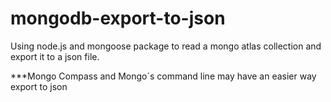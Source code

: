 # mongodb-export-to-json
Using node.js and mongoose package to read a mongo atlas collection and export it to a json file.

***Mongo Compass and Mongo´s command line may have an easier way export to json
